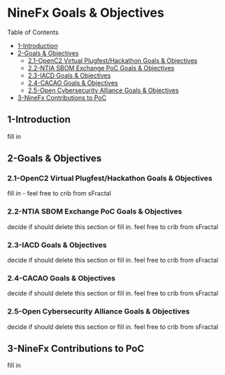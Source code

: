 # NineFx Goals & Objectives

Table of Contents
- [1-Introduction](#1-introduction)
- [2-Goals & Objectives](#2-goals-objectives)
   -  [2.1-OpenC2 Virtual Plugfest/Hackathon Goals & Objectives](2.1-openc2-virtual-plugfest-hackathon-goals-objectives)
   - [2.2-NTIA SBOM Exchange PoC Goals & Objectives](2.2-ntia-sbom-exchange-poc-goals-objectives)
   - [2.3-IACD Goals & Objectives](2.3-iacd-goals-objectives)
   - [2.4-CACAO Goals & Objectives](2.4-cacao-goals-objectives)
   - [2.5-Open Cybersecurity Alliance Goals & Objectives](2.5-open-cybersecurity-alliance-goals-objectives)
- [3-NineFx Contributions to PoC](3-ninefx-contributions-to-poc)

## 1-Introduction

fill in

## 2-Goals & Objectives

### 2.1-OpenC2 Virtual Plugfest/Hackathon Goals & Objectives
fill in - feel free to crib from sFractal

### 2.2-NTIA SBOM Exchange PoC Goals & Objectives
decide if should delete this section or fill in.
feel free to crib from sFractal

### 2.3-IACD Goals & Objectives
decide if should delete this section or fill in.
feel free to crib from sFractal

### 2.4-CACAO Goals & Objectives
decide if should delete this section or fill in.
feel free to crib from sFractal

### 2.5-Open Cybersecurity Alliance Goals & Objectives
decide if should delete this section or fill in.
feel free to crib from sFractal

## 3-NineFx Contributions to PoC
fill in

